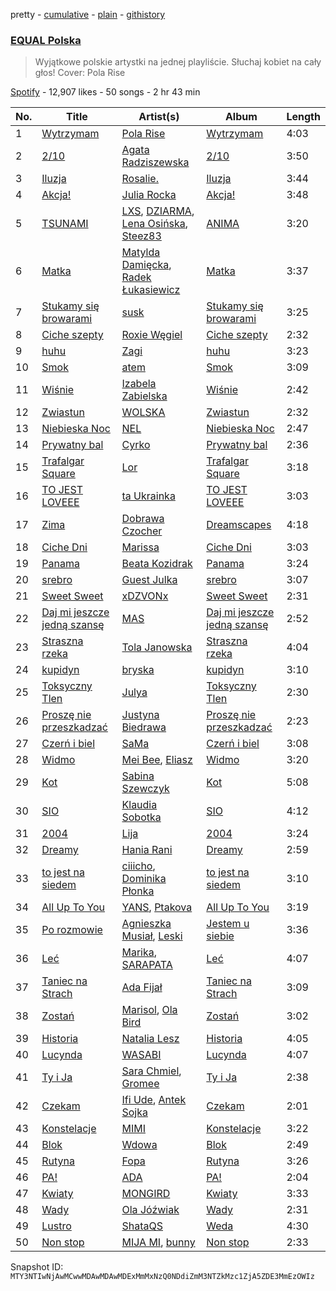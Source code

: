 pretty - [cumulative](/playlists/cumulative/37i9dQZF1DWWsiJMaq2jt5.md) - [plain](/playlists/plain/37i9dQZF1DWWsiJMaq2jt5) - [githistory](https://github.githistory.xyz/mackorone/spotify-playlist-archive/blob/main/playlists/plain/37i9dQZF1DWWsiJMaq2jt5)

### [EQUAL Polska](https://open.spotify.com/playlist/37i9dQZF1DWWsiJMaq2jt5)

> Wyjątkowe polskie artystki na jednej playliście\. Słuchaj kobiet na cały głos! Cover: Pola Rise

[Spotify](https://open.spotify.com/user/spotify) - 12,907 likes - 50 songs - 2 hr 43 min

| No. | Title | Artist(s) | Album | Length |
|---|---|---|---|---|
| 1 | [Wytrzymam](https://open.spotify.com/track/1cbgaTsV1q6qZ3sfhIVHxh) | [Pola Rise](https://open.spotify.com/artist/3MTuYlKV6qbJXPLh7kmf4B) | [Wytrzymam](https://open.spotify.com/album/2NKBpcoWvoqam8c3JlBUYf) | 4:03 |
| 2 | [2/10](https://open.spotify.com/track/5GyjN34ERWoiTbNDEje48C) | [Agata Radziszewska](https://open.spotify.com/artist/4mUA3fiuOqVdoejnwftkkA) | [2/10](https://open.spotify.com/album/1WHuYkVgYBm2yh5EbYzyq6) | 3:50 |
| 3 | [Iluzja](https://open.spotify.com/track/1Qjr2Ji7PuXzHBcO0yizp5) | [Rosalie.](https://open.spotify.com/artist/65RQbLHJIWPfWwxYJ5a5BZ) | [Iluzja](https://open.spotify.com/album/4Z2ZEPwhjwSA5dmHacUqv2) | 3:44 |
| 4 | [Akcja!](https://open.spotify.com/track/4FgOMN7ycLrrUI1pcq74o5) | [Julia Rocka](https://open.spotify.com/artist/3KK1cO0sCWl01U14rS7wwN) | [Akcja!](https://open.spotify.com/album/6gEZmRwFFW7BKBH2CuwYLC) | 3:48 |
| 5 | [TSUNAMI](https://open.spotify.com/track/1XoTLw5trpVPKceGpwZGKD) | [LXS](https://open.spotify.com/artist/39ntQHPPpohXYJgfVR1hnb), [DZIARMA](https://open.spotify.com/artist/6LwJ1zgqEFyIwXzDD44Qsn), [Lena Osińska](https://open.spotify.com/artist/09RpYorkkdJXHtsFSHHWR0), [Steez83](https://open.spotify.com/artist/4g7qv7lHOtGfUio9BMBE1u) | [ANIMA](https://open.spotify.com/album/6X1bKZKpv7IV9RbY9GVBzG) | 3:20 |
| 6 | [Matka](https://open.spotify.com/track/2EGG7pwYinIj6hSAwAwGkN) | [Matylda Damięcka](https://open.spotify.com/artist/6oJbbHi7Jqa8LQYzhE4wmi), [Radek Łukasiewicz](https://open.spotify.com/artist/1dDVE9rqZARiwmJpnuVECt) | [Matka](https://open.spotify.com/album/1ARarN6xLAkiY3Dkk5An8Q) | 3:37 |
| 7 | [Stukamy się browarami](https://open.spotify.com/track/4BxOstnrSY1OmAguUtpljj) | [susk](https://open.spotify.com/artist/0b2xjUWoDTDaDbr4fNqGtc) | [Stukamy się browarami](https://open.spotify.com/album/2VLLvagKSj1zD2Bok6F32w) | 3:25 |
| 8 | [Ciche szepty](https://open.spotify.com/track/78YX9wyB7kXsgBuvPjnp6P) | [Roxie Węgiel](https://open.spotify.com/artist/6Lf4vAUaFUR2jAsybC7cGV) | [Ciche szepty](https://open.spotify.com/album/4gjTgaRtOrUCws8g7NjRRo) | 2:32 |
| 9 | [huhu](https://open.spotify.com/track/2aRqN6v7RPJua9dD1AtTZW) | [Zagi](https://open.spotify.com/artist/2fLOBc2u4ihUBpfqumia4k) | [huhu](https://open.spotify.com/album/5q0rBezqAutM8kWoeZWPNC) | 3:23 |
| 10 | [Smok](https://open.spotify.com/track/36kHJt3Wvm1gMdbhstU5zD) | [atem](https://open.spotify.com/artist/2WdpNeH1gL5a2udTuOAwZk) | [Smok](https://open.spotify.com/album/4PxcGuMuHVrFsKhkC8epBI) | 3:09 |
| 11 | [Wiśnie](https://open.spotify.com/track/0frZIsYPQzYsbPZ2owz3yp) | [Izabela Zabielska](https://open.spotify.com/artist/04HwAPYr2hTMLjDVrpewQZ) | [Wiśnie](https://open.spotify.com/album/36r8s1qS0kWuyJ75mTCPhG) | 2:42 |
| 12 | [Zwiastun](https://open.spotify.com/track/7s0yBOhhH1JklcrkxE7dX9) | [WOLSKA](https://open.spotify.com/artist/6W535X9Sk4zYwdMeXQ8LwM) | [Zwiastun](https://open.spotify.com/album/4A9eX6wytzLwFFs6PHnqsb) | 2:32 |
| 13 | [Niebieska Noc](https://open.spotify.com/track/5urPVqVx8tb3mUY8m9MLAo) | [NEL](https://open.spotify.com/artist/3gC2pjwYVTQdMuHUucgODF) | [Niebieska Noc](https://open.spotify.com/album/1DyTAOv7dXCE2WuawmUzVh) | 2:47 |
| 14 | [Prywatny bal](https://open.spotify.com/track/2VYT8yaxvwXyRvAWZqM7Ws) | [Cyrko](https://open.spotify.com/artist/5CbbOjtGnLPHyQj6ml7WLL) | [Prywatny bal](https://open.spotify.com/album/2ADRJFVJslXpQQ6tjbq3UJ) | 2:36 |
| 15 | [Trafalgar Square](https://open.spotify.com/track/0G7sgwebRLCuOblxku3TyG) | [Lor](https://open.spotify.com/artist/0TwM0vzeyhAMTegVdIq8rx) | [Trafalgar Square](https://open.spotify.com/album/0emuZcahsEM2AVDueZ3Gdl) | 3:18 |
| 16 | [TO JEST LOVEEE](https://open.spotify.com/track/44zqk0oN098y0hUTfwlyoR) | [ta Ukrainka](https://open.spotify.com/artist/5kH7ZateqBrrUv6u6snhnp) | [TO JEST LOVEEE](https://open.spotify.com/album/5IwKdshK24jeKOHzqbDueg) | 3:03 |
| 17 | [Zima](https://open.spotify.com/track/642zqDakl1ffk9M3vjYzWe) | [Dobrawa Czocher](https://open.spotify.com/artist/7A5EBB4tls8HDFroU2Cm5p) | [Dreamscapes](https://open.spotify.com/album/5s3d1Fzwn0DTupeNktBJOF) | 4:18 |
| 18 | [Ciche Dni](https://open.spotify.com/track/3tRwIV2mOrh67QVVpZ26vW) | [Marissa](https://open.spotify.com/artist/7lRC2ICJeiCyz2wSU6BVkH) | [Ciche Dni](https://open.spotify.com/album/46niKxhrL48xktldiaVjzK) | 3:03 |
| 19 | [Panama](https://open.spotify.com/track/6Yl5whej8wENzF1JV4ByLp) | [Beata Kozidrak](https://open.spotify.com/artist/0GF5CJ7nKXsMTiWHK4ZQJN) | [Panama](https://open.spotify.com/album/6CMIMyui4djDdGt13QCVUa) | 3:24 |
| 20 | [srebro](https://open.spotify.com/track/7FrXOj7vBUxp0YeKIbpE64) | [Guest Julka](https://open.spotify.com/artist/7nmNPZucUmo9x6Mh5llOoZ) | [srebro](https://open.spotify.com/album/2NUT7pzqONdts5Rb5fL6ru) | 3:07 |
| 21 | [Sweet Sweet](https://open.spotify.com/track/6GMKSAc1546d4mMen2UHd3) | [xDZVONx](https://open.spotify.com/artist/0EVHp9A1Qu3JIkeiOaHRW0) | [Sweet Sweet](https://open.spotify.com/album/17kfWL3qV8fIZWmAQexElT) | 2:31 |
| 22 | [Daj mi jeszcze jedną szansę](https://open.spotify.com/track/3VHXHfcl9ovXKzfycuZr1k) | [MAS](https://open.spotify.com/artist/7nMyiwlK2JwXR9FXBrOiuH) | [Daj mi jeszcze jedną szansę](https://open.spotify.com/album/7gWLqkWIShjmmRj4VsT1ro) | 2:52 |
| 23 | [Straszna rzeka](https://open.spotify.com/track/47vWCQVuFW7jJhDBrdkRAj) | [Tola Janowska](https://open.spotify.com/artist/6gMYeSQfyPW9z5aZVQhdue) | [Straszna rzeka](https://open.spotify.com/album/766mfpNiiHBYjdeLf0WTZQ) | 4:04 |
| 24 | [kupidyn](https://open.spotify.com/track/7JEDEJ25oJPbJmABXzaTaJ) | [bryska](https://open.spotify.com/artist/5I8Y0U8doFLVCsSY88v4Vh) | [kupidyn](https://open.spotify.com/album/02ljwr87vPGedYrAcpEy5O) | 3:10 |
| 25 | [Toksyczny Tlen](https://open.spotify.com/track/1rfGLLrPlcG4LEolSrt65K) | [Julya](https://open.spotify.com/artist/3HLw79MyKKNt74t4hn3XgT) | [Toksyczny Tlen](https://open.spotify.com/album/5TlLxs6Y8qEEvjJ5SFVhkL) | 2:30 |
| 26 | [Proszę nie przeszkadzać](https://open.spotify.com/track/0RJzWKKXC7aqUa8lDbfCNC) | [Justyna Biedrawa](https://open.spotify.com/artist/2jonFoAFilDQI0GmJJu3qE) | [Proszę nie przeszkadzać](https://open.spotify.com/album/4tYXkvSawGIj0LsqjbHK28) | 2:23 |
| 27 | [Czerń i biel](https://open.spotify.com/track/0r4rLVHcgSjnxWMNKLpyZP) | [SaMa](https://open.spotify.com/artist/4xEYSiX0oZb4EkmDnu60Tt) | [Czerń i biel](https://open.spotify.com/album/1OsGI9lz0WpH8NGcgNk8IX) | 3:08 |
| 28 | [Widmo](https://open.spotify.com/track/0lCc8YWXUU5oOUmohNWdWp) | [Mei Bee](https://open.spotify.com/artist/6MYxeBePETj6Ojx2O5BQhY), [Eliasz](https://open.spotify.com/artist/0bNmFy67aoMIMMcMMCJNo8) | [Widmo](https://open.spotify.com/album/0IaNssUh3gSspk485gXpEO) | 3:20 |
| 29 | [Kot](https://open.spotify.com/track/3ScoINc19mmcsRag6I9N6K) | [Sabina Szewczyk](https://open.spotify.com/artist/1Ofkj69uBttIicwL9skzh6) | [Kot](https://open.spotify.com/album/0xvjyuNAeuIvulXyVSDYRd) | 5:08 |
| 30 | [SIO](https://open.spotify.com/track/5VYkzBvyOK78OHe4pwGCia) | [Klaudia Sobotka](https://open.spotify.com/artist/4izxlflj4RQhhmWAGhyGFJ) | [SIO](https://open.spotify.com/album/0FGFJkwtMNGR3Ns5MsCup7) | 4:12 |
| 31 | [2004](https://open.spotify.com/track/3I7QOxtiWiduQUkGOBeUKI) | [Lija](https://open.spotify.com/artist/46Ke0Gji5QAaMGvsTgBEj5) | [2004](https://open.spotify.com/album/6jTUVhweAogfrJYrEYTab2) | 3:24 |
| 32 | [Dreamy](https://open.spotify.com/track/4tqAHq4q1M9m9AOhaWqNKn) | [Hania Rani](https://open.spotify.com/artist/14YzutUdMwS9yTnI0IFBaD) | [Dreamy](https://open.spotify.com/album/0H4NNpH58lgHaM7k8oDQze) | 2:59 |
| 33 | [to jest na siedem](https://open.spotify.com/track/3CypRYP4zMNw0zc2tekeH5) | [ciiicho](https://open.spotify.com/artist/0rQ5OCXcg33fZtgN6hv76Z), [Dominika Płonka](https://open.spotify.com/artist/7CyMpvAC2CTnxaZVFh9aO8) | [to jest na siedem](https://open.spotify.com/album/1MIyezUufoXOWY5AFjMCWF) | 3:10 |
| 34 | [All Up To You](https://open.spotify.com/track/1EXrEpWQgWZ9j588qLtdLN) | [YANS](https://open.spotify.com/artist/3AvJo0giaMteQ4nwSQDGRM), [Ptakova](https://open.spotify.com/artist/6qHcB06FV47cRkAt5QbVwk) | [All Up To You](https://open.spotify.com/album/2jHvzyDtx3zyziU2nM7g46) | 3:19 |
| 35 | [Po rozmowie](https://open.spotify.com/track/35lDFhwE4wXcIESHIjQ8ei) | [Agnieszka Musiał](https://open.spotify.com/artist/4uOBCZk1MpMzmpOnAtN8qc), [Leski](https://open.spotify.com/artist/5mo8dMBdWypyKgz3SQ0EEu) | [Jestem u siebie](https://open.spotify.com/album/12FJ6h8TAhNaAafpB5l2aW) | 3:36 |
| 36 | [Leć](https://open.spotify.com/track/6xe353Itb594mhrt9mr8LX) | [Marika](https://open.spotify.com/artist/35vsCsMdgbOroCgADBadfR), [SARAPATA](https://open.spotify.com/artist/741NSWjklXU4lbII8PyWP8) | [Leć](https://open.spotify.com/album/72jZp0o9orMShAbnP0M3Q6) | 4:07 |
| 37 | [Taniec na Strach](https://open.spotify.com/track/003I6BfuzTaPfenPqy818s) | [Ada Fijał](https://open.spotify.com/artist/1z0HV5O0Xhe0shXzcmS1xr) | [Taniec na Strach](https://open.spotify.com/album/5uSW0DYB64tGuxuG0QNCDO) | 3:09 |
| 38 | [Zostań](https://open.spotify.com/track/4bddoB0gTxMAYjyR3pfZzn) | [Marisol](https://open.spotify.com/artist/5oBe3ZLAxyhcl6w05EnZfF), [Ola Bird](https://open.spotify.com/artist/3Zp731uRE5DetTNcJjcLO6) | [Zostań](https://open.spotify.com/album/4ywiVhmvy98SWXPZ4OHQxc) | 3:02 |
| 39 | [Historia](https://open.spotify.com/track/2XpJ3njGbqrJHWYzpvjwEh) | [Natalia Lesz](https://open.spotify.com/artist/3MDEKBsgb6XSMdYHAK4Vdr) | [Historia](https://open.spotify.com/album/6BgXhyYZhy9ss70dT6JtS8) | 4:05 |
| 40 | [Lucynda](https://open.spotify.com/track/3xAw3gCAZxISYNfNXQ5ELF) | [WASABI](https://open.spotify.com/artist/1QxIlFrNIgR1H1p2d3ML6t) | [Lucynda](https://open.spotify.com/album/50mJ9vXCzHU2mjs0KyM3fC) | 4:07 |
| 41 | [Ty i Ja](https://open.spotify.com/track/6mJWCC7VmyiLOXIyy2U6b0) | [Sara Chmiel](https://open.spotify.com/artist/57HF3clFmobnP0FmKb4leY), [Gromee](https://open.spotify.com/artist/2oRTLExi1ct74cVtfAwfhV) | [Ty i Ja](https://open.spotify.com/album/6gfiuHAHE0m6K0tDL4zCKR) | 2:38 |
| 42 | [Czekam](https://open.spotify.com/track/2bTbymJoXM3y00zpWTJz1t) | [Ifi Ude](https://open.spotify.com/artist/5zSuf2Vd2XFJdF3I4nADbJ), [Antek Sojka](https://open.spotify.com/artist/2wklUU4qT3E6sAVBeDtJvv) | [Czekam](https://open.spotify.com/album/4JLHzURy7m3kH1Cr3UmajT) | 2:01 |
| 43 | [Konstelacje](https://open.spotify.com/track/4LVpjT3EDnFXGGXH6ljEQR) | [MIMI](https://open.spotify.com/artist/5hZttgvVUUv4Y77OrTqeI6) | [Konstelacje](https://open.spotify.com/album/3IIop88UOfAbMlyjvqS7dB) | 3:22 |
| 44 | [Blok](https://open.spotify.com/track/6f1JRqBsD2S6OQvhA9Q4Lm) | [Wdowa](https://open.spotify.com/artist/6m7Sh5eBXT5Y1dprnuuqWR) | [Blok](https://open.spotify.com/album/1cpsPqlk1MDCDuXjs4QUHM) | 2:49 |
| 45 | [Rutyna](https://open.spotify.com/track/6Rcwb6pVDR4ouZHLFAbMsA) | [Fopa](https://open.spotify.com/artist/5Edowoquba49G4O836lrzc) | [Rutyna](https://open.spotify.com/album/4RpkaRUvbiZKokIMn3kp7n) | 3:26 |
| 46 | [PA!](https://open.spotify.com/track/3VIz8SgzZnnEFYeHKOgrXs) | [ADA](https://open.spotify.com/artist/2sIIvIqFL7ZW55qPJ4pVnM) | [PA!](https://open.spotify.com/album/07xXUuzWXaL8KhI5P45kxd) | 2:04 |
| 47 | [Kwiaty](https://open.spotify.com/track/2cRBk9xoW42lVNXNhjJoLp) | [MONGIRD](https://open.spotify.com/artist/41sW1tNUQ6QgKOonv2sIez) | [Kwiaty](https://open.spotify.com/album/2mweMKNAwgMaYoOCfatHIW) | 3:33 |
| 48 | [Wady](https://open.spotify.com/track/66mohTth8vL7TUt59cuoqB) | [Ola Jóźwiak](https://open.spotify.com/artist/3l5tFMwAfvYLXoR24W8kan) | [Wady](https://open.spotify.com/album/5zpslzDDfb7VtI9qhkRpt5) | 2:31 |
| 49 | [Lustro](https://open.spotify.com/track/7BhSVPtItIjLFbN6I5Yn9u) | [ShataQS](https://open.spotify.com/artist/5xlqfXGTn6kq5lRVh3bRN4) | [Weda](https://open.spotify.com/album/5sTIxSkQ7Ukr80g5Er0Ytn) | 4:30 |
| 50 | [Non stop](https://open.spotify.com/track/2uKFGUNechJSwHCiAjYpLk) | [MIJA MI](https://open.spotify.com/artist/04WYT3P4yQ8aC9Hbz9sCKx), [bunny](https://open.spotify.com/artist/1mGiUyxEsL9GDehRXf6kJC) | [Non stop](https://open.spotify.com/album/12zb2m3vpL5NiLGWyybQkh) | 2:33 |

Snapshot ID: `MTY3NTIwNjAwMCwwMDAwMDAwMDExMmMxNzQ0NDdiZmM3NTZkMzc1ZjA5ZDE3MmEzOWIz`
